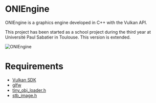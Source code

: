 # ONIEngine
ONIEngine is a graphics engine developed in C++ with the Vulkan API.

This project has been started as a school project during the third year at Université Paul Sabatier in Toulouse.
This version is extended.

![ONIEngine](https://i.imgur.com/yYK3VdS.png)

# Requirements
 - [Vulkan SDK](https://vulkan.lunarg.com/sdk/home)
 - [glfw](https://www.glfw.org/)
 - [tiny_obj_loader.h](https://github.com/tinyobjloader/tinyobjloader/blob/master/tiny_obj_loader.h)
 - [stb_image.h](https://github.com/nothings/stb/blob/master/stb_image.h)
 
